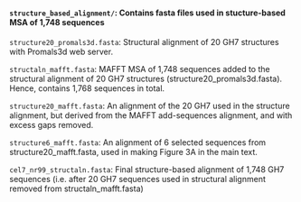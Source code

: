 
#### `structure_based_alignment/`: Contains fasta files used in stucture-based MSA of 1,748 sequences

`structure20_promals3d.fasta`: Structural alignment of 20 GH7 structures with Promals3d web server.

`structaln_mafft.fasta`: MAFFT MSA of 1,748 sequences added to the structural alignment of 20 GH7 structures (structure20_promals3d.fasta). Hence, contains 1,768 sequences in total.

`structure20_mafft.fasta`: An alignment of the 20 GH7 used in the structure alignment, but derived from the MAFFT add-sequences alignment, and with excess gaps removed.

`structure6_mafft.fasta`: An alignment of 6 selected sequences from structure20_mafft.fasta, used in making Figure 3A in the main text.

`cel7_nr99_structaln.fasta`: Final structure-based alignment of 1,748 GH7 sequences (i.e. after 20 GH7 sequences used in structural alignment removed from structaln_mafft.fasta)

